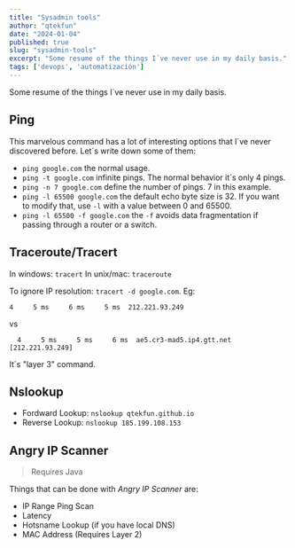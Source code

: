 ```yaml
---
title: "Sysadmin tools"
author: "qtekfun"
date: "2024-01-04"
published: true
slug: "sysadmin-tools"
excerpt: "Some resume of the things I´ve never use in my daily basis."
tags: ['devops', 'automatización']
---
```



Some resume of the things I´ve never use in my daily basis.

## Ping

This marvelous command has a lot of interesting options that I´ve never discovered before. Let´s write down some
of them:

* `ping google.com` the normal usage.
* `ping -t google.com` infinite pings. The normal behavior it´s only 4 pings.
* `ping -n 7 google.com` define the number of pings. 7 in this example.
* `ping -l 65500 google.com` the default echo byte size is 32. If you want to modify that, use `-l` with a value
between 0 and 65500.
* `ping -l 65500 -f google.com` the `-f` avoids data fragmentation if passing through a router or a switch.

## Traceroute/Tracert

In windows: `tracert`
In unix/mac: `traceroute`

To ignore IP resolution: `tracert -d google.com`. Eg:

`4     5 ms     6 ms     5 ms  212.221.93.249`

vs

`  4     5 ms     5 ms     6 ms  ae5.cr3-mad5.ip4.gtt.net [212.221.93.249]`

It´s "layer 3" command.

## Nslookup

* Fordward Lookup: `nslookup qtekfun.github.io`
* Reverse Lookup: `nslookup 185.199.108.153`


## Angry IP Scanner

> Requires Java

Things that can be done with *Angry IP Scanner* are:
* IP Range Ping Scan
* Latency
* Hotsname Lookup (if you have local DNS)
* MAC Address (Requires Layer 2)
